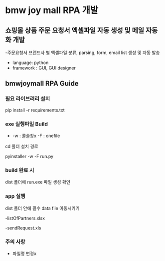# bmw joy mall RPA 개발

## 쇼핑몰 상품 주문 요청서 엑셀파일 자동 생성 및 메일 자동화 개발

-주문요청서 브랜드사 별 엑셀파일 분류, parsing, form, email list 생성 및 자동 발송
- language: python
- framework : GUI, GUI designer

## bmwjoymall RPA Guide

### 필요 라이브러리 설치 

pip install -r requirements.txt

### exe 실행파일 Build
- -w : 콜솔창x -F : onefile 

cd 폴더 설치 경로

pyinstaller -w -F run.py

### build 완료 시

dist 폴더에 run.exe 파일 생성 확인

### app 실행

dist 폴더 안에 필수 data file 이동시키기 

-listOfPartners.xlsx 

-sendRequest.xls 

### 주의 사항
- 파일명 변경x
